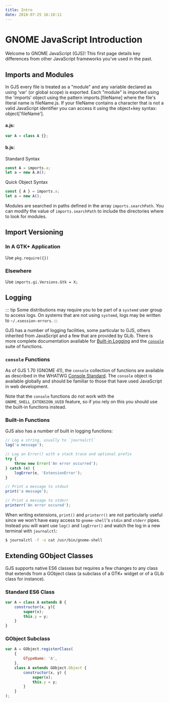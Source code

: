 ```yaml
---
title: Intro
date: 2018-07-25 16:10:11
---
```


# GNOME JavaScript Introduction

Welcome to GNOME JavaScript (GJS)! This first page details key differences from other JavaScript frameworks you've used in the past.

## Imports and Modules

In GJS every file is treated as a "module" and any variable declared as using 'var' (or global scope) is exported. Each "module" is imported using the 'imports' object using the pattern imports.[fileName] where the file's literal name is fileName.js. If your fileName contains a character that is not a valid JavaScript identifier you can access it using the object+key syntax: object['fileName'].

#### a.js:

```js
var A = class A {};
```

#### b.js:

Standard Syntax

```js
const A = imports.a;
let a = new A.A();
```

Quick Object Syntax

```js
const { A } = imports.a;
let a = new A();
```

Modules are searched in paths defined in the array `imports.searchPath`. You can modify the value of `imports.searchPath` to include the directories where to look for modules.

## Import Versioning

### In A GTK+ Application

Use `pkg.require({})`

### Elsewhere

Use `imports.gi.Versions.Gtk = X;`

## Logging

::: tip
Some distributions may require you to be part of a `systemd` user group to access logs. On systems that are not using `systemd`, logs may be written to `~/.xsession-errors`.
:::

GJS has a number of logging facilities, some particular to GJS, others inherited from JavaScript and a few that are provided by GLib. There is more complete documentation available for [Built-in Logging][logging-docs] and the [`console`][console-docs] suite of functions.

### `console` Functions

As of GJS 1.70 (GNOME 41), the `console` collection of functions are available as described in the WHATWG [Console Standard][console-standard]. The `console` object is available globally and should be familiar to those that have used JavaScript in web development.

Note that the `console` functions do not work with the `GNOME_SHELL_EXTENSION_UUID` feature, so if you rely on this you should use the built-in functions instead.

### Built-in Functions

GJS also has a number of built in logging functions:

```js
// Log a string, usually to `journalctl`
log('a message');

// Log an Error() with a stack trace and optional prefix
try {
    throw new Error('An error occurred');
} catch (e) {
    logError(e, 'ExtensionError');
}

// Print a message to stdout
print('a message');

// Print a message to stderr
printerr('An error occured');
```

When writing extensions, `print()` and `printerr()` are not particularly useful since we won't have easy access to `gnome-shell`'s `stdin` and `stderr` pipes. Instead you will want use `log()` and `logError()` and watch the log in a new terminal with `journalctl`:

```sh
$ journalctl -f -o cat /usr/bin/gnome-shell
```

## Extending GObject Classes

GJS supports native ES6 classes but requires a few changes to any class that extends from a GObject class (a subclass of a GTK+ widget or of a GLib class for instance).

### Standard ES6 Class

```js
var A = class A extends B {
    constructor(x, y){
        super(x);
        this.y = y;
    }
}
```

### GObject Subclass

```js
var A = GObject.registerClass(
    {
        GTypeName: 'A',
    }, 
    class A extends GObject.Object {
        constructor(x, y) {
            super(x);
            this.y = y;            
        }
    }
);
```


[console-standard]: https://console.spec.whatwg.org/
[console-docs]: https://gjs-docs.gnome.org/gjs/console.md
[logging-docs]: https://gjs-docs.gnome.org/gjs/logging.md
